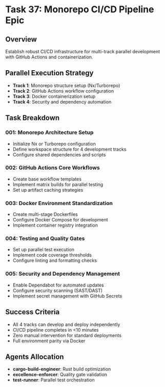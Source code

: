 # Task 37: Monorepo CI/CD Pipeline Epic

## Overview
Establish robust CI/CD infrastructure for multi-track parallel development with GitHub Actions and containerization.

## Parallel Execution Strategy
- **Track 1**: Monorepo structure setup (Nx/Turborepo)
- **Track 2**: GitHub Actions workflow configuration
- **Track 3**: Docker containerization setup
- **Track 4**: Security and dependency automation

## Task Breakdown

### 001: Monorepo Architecture Setup
- Initialize Nx or Turborepo configuration
- Define workspace structure for 4 development tracks
- Configure shared dependencies and scripts

### 002: GitHub Actions Core Workflows
- Create base workflow templates
- Implement matrix builds for parallel testing
- Set up artifact caching strategies

### 003: Docker Environment Standardization
- Create multi-stage Dockerfiles
- Configure Docker Compose for development
- Implement container registry integration

### 004: Testing and Quality Gates
- Set up parallel test execution
- Implement code coverage thresholds
- Configure linting and formatting checks

### 005: Security and Dependency Management
- Enable Dependabot for automated updates
- Configure security scanning (SAST/DAST)
- Implement secret management with GitHub Secrets

## Success Criteria
- All 4 tracks can develop and deploy independently
- CI/CD pipeline completes in <10 minutes
- Zero manual intervention for standard deployments
- Full environment parity via Docker

## Agents Allocation
- **cargo-build-engineer**: Rust build optimization
- **excellence-enforcer**: Quality gate validation
- **test-runner**: Parallel test orchestration